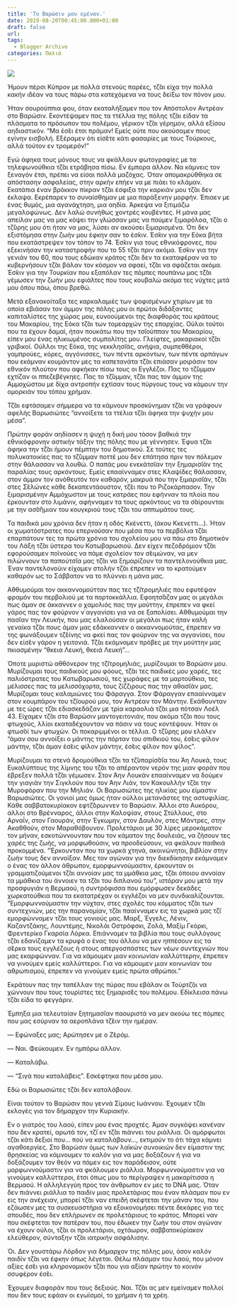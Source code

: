 ```yaml
---
title: 'Το Βαρώσιν μου εμέναν.'
date: 2019-08-20T00:45:00.000+01:00
draft: false
url: 
tags:
  - Blogger Archive
categories: Παλιά
---
```


[![](https://blogger.googleusercontent.com/img/b/R29vZ2xl/AVvXsEhcyELKwn2uEW6X9eD9LYXPFy0neSCjoeIgRmS29jluq45EdJ5fDGXXQgki6S8w9soDCfpKjScbYXYfcbEdCFGUUfxi-nOxZvLhlnghZigdAKE6xKp3Zogysmma1TT0Xqzyzw3vOFiNU9g/s320/Capture+d%25E2%2580%2599e%25CC%2581cran+2019-08-19+a%25CC%2580+22.08.12.png)](https://blogger.googleusercontent.com/img/b/R29vZ2xl/AVvXsEhcyELKwn2uEW6X9eD9LYXPFy0neSCjoeIgRmS29jluq45EdJ5fDGXXQgki6S8w9soDCfpKjScbYXYfcbEdCFGUUfxi-nOxZvLhlnghZigdAKE6xKp3Zogysmma1TT0Xqzyzw3vOFiNU9g/s1600/Capture+d%25E2%2580%2599e%25CC%2581cran+2019-08-19+a%25CC%2580+22.08.12.png)

  

Ήμουν πέρσι Κύπρον με πολλά στενούς παρέες, τζ̆αι είχα την πολλά κακήν ιδέαν να τους πάρω στα κατεχόμενα να τους δείξω τον πόνον μου. 

  

Ήταν σουρούππια φου, όταν εκαταλήξαμεν που τον Απόστολον Αντρέαν στο Βαρώσιν. Εκοντέψαμεν πας τα ττέλλια της πόλης τζ̆αι είδαν τα πλάσματα το πρόσωπον του πολέμου, γέρικον τζ̆αι γέρημον, αλλά εξίσου αηδιαστικόν. “Μα έσ̆ει έτσι πράμαν! Εμείς ούτε που ακούσαμεν πους εγίνην εισβολή. Εξέραμεν ότι είσ̆ετε κάτι φασαρίες με τους Τούρκους, αλλά τούτον εν τρομερόν!”

  

Εγώ άφηκα τους μόνους τους να φκάλλουν φωτογραφίες με τα τηλεφωνούθκια τζ̆αι ετράβησα πίσω. Εν έμπορα άλλον. Να κάμνεις τον ξεναγόν έτσι, πρέπει να είσαι πολλά μαζόχας. Όταν απομακρύθθηκα σε απόστασην ασφαλείας, στην αρκήν επήεν να με πιάει το κλάμαν. Εκατάπια έναν βρόκκον πίκραν τζ̆αι έσφιξα την καρκιάν μου τζ̆αι δεν έκλαψα. Εκρέπαρεν το συναίσθημαν με μια παράξενην μορφήν. Έπιαεν με ένας θυμός, μια αγανάχτηση, μια αηδία. Άρκεψα να ξιτιμάζω μεγαλοφώνως. Δεν λαλώ συνήθως χοντρές κουβέντες. Η μάνα μας απείλαν μας να μας κόψει την γλώσσαν μας να πούμεν ξιμαρόλοα, τζ̆αι ο τζ̆ύρης μου ότι ήταν να μας, λύσει αν ακούσει ξιμαρισμένα. Ότι δεν εξιστόμησα στην ζωήν μου έφκην σαν το έσ̆κιν. Έσ̆κιν για την Εόκα βήτα που εκατάστρεψεν τον τόπον το 74. Έσ̆κιν για τους εθνικόφρονες, που εξεκινήσαν την καταστροφήν που το 55 τζ̆αι πριν ακόμα. Έσ̆κιν για την γενιάν του 60, που τους εδώκαν κράτος τζ̆αι δεν τα εκαταφέραν να το κυβερνήσουν τζ̆αι βάλαν τον κόσμον να σφαεί, τζ̆αι να σφάζεται ακόμα. Έσ̆κιν για την Τουρκίαν που εξαπόλαν τες πόμπες πουπάνω μας τζ̆αι γέμωσεν την ζωήν μου εφιάλτες που τους κουβαλώ ακόμα τες νύχτες μιτά μου όπου πάω, όπου βρεθώ.

  

Μετά εξανακοίταξα τες καρκαλαμιές των ψoφισμένων χτιρίων με τα οποία εβιάσαν τον άμμον της πόλης μου οι πρώτοι διδάξαντες καπιταλίστες της χώρας μου, ευνοούμενοι της διαφθοράς του κράτους του Μακαρίου, της Εόκα τζ̆αι των τομεαρχών της επαρχίας. Ούλοι τούτοι που τα έχουν δαμαί, ήταν πουκάτω που την τσ̆ιούππαν του Μακαρίου, είπεν μου ένας ηλικιωμένος συμπολίτης μου. Γλείφτες, μακαριακοί τζ̆αι γριβικοί. Ούλλοι της Εόκα, της νεκκλησ̆ιάς, ανήψια, συμπεθθέροι, γαμπρούες, κόρες, αγγόνισσες, των πέντε αρκόντων, των πέντε αρπάγων που εκάμναν κουμάντον μες τα καπετανάτα τζ̆αι επιάσαν μοιράσιν τον εθνικόν πλούτον που αφκήκαν πίσω τους οι Εγγλέζοι. Πας το τζ̆ύμμαν εχτίζαν οι ππεζεβέγκηες. Πας το τζ̆ύμμαν, τζ̆αι πας τον άμμον της Αμμοχώστου με δίχα αντροπήν εχτίσαν τους πύργους τους να κάμουν την ομορκιάν του τόπου χρήμαν.

  

Τζ̆αι εφτάσαμεν σήμμερα να τα κάμνουν προσκύνημαν τζ̆αι να γράφουν αφελής Βαρωσιώτες “αννοίξετε τα ττέλια τζ̆αι άφηκα την ψυχήν μου μέσα”.

  

Πρώτην φοράν αηδίασεν η ψυχή η δική μου τόσον βαθκιά την εθνικόφρονην αστικήν τάξην της πόλης που με γέννησεν. Έφυα τζ̆αι άφηκα την τζ̆αι ήμουν πέμπτην του δημοτικού. Σε τούτες τες πολυκατοικίες πας το τζ̆ύμμαν ποττέ μου δεν επάτησα πριν τον πόλεμον στην θάλασσαν να λουθώ. Ο παπάς μου ενεκάτσ̆ιαν την ξημαρισ̆ιάν της παραλίας τους αρκόντους. Εμείς επααίνναμεν στες Κλαψίδες θάλασσαν, στον άμμον τον ανόθευτόν τον καθαρόν, μακρυά που την ξιμαρισ̆ιάν, τζ̆αι στες Σ̆ελώνες κάθε δεκαπεντάουστον, τζ̆ει που το Ριζοκάρπασον. Την ξιμαρισμένην Αμμόχωστον με τους κατράες που εφήνναν τα πλοία που έρκουνταν στο λιμάνιν, αφήνναμεν τα τους αρκόντους να τα σ̆αίρουνται με την ασ̆σ̆ήμιαν του κουγκριού τους τζ̆αι του αππωμάτου τους.

  

Τα παιδικά μου χρόνια δεν ήταν η οδός Κκένεττι, (άκου Κκενεττι…). Ήταν οι χωματόστρατες που επερνούσαν που μέσα που τα περβόλια τζ̆αι επαρπάτουν τες τα πρώτα χρόνια του σχολείου μου να πάω στο δημοτικόν του Λάξη τζ̆αι ύστερα του Κατωβαρωσιού. Δεν είχεν πεζοδρόμιον τζ̆αι εφορούσαμεν ποϊνούες να πάμε σχολείον τον σ̆ειμώναν, να μεν πιλώννουν τα παπούτσ̆ια μας τζ̆αι να ξημαρίζουν τα παντελονούθκια μας. Έναν παντελονούιν είχαμεν στολήν τζ̆αι έπρεπεν να το κρατούμεν καθαρόν ως το Σάββατον να το πλύννει η μάνα μας. 

  

Αθθυμούμαι τον ακκαννομούτταν πας τες τζ̆ιτρομηλιές που εφυτέψαν φραμόν του περβολιού με τα πορτοκκάλλια. Εφοητσ̆άζαν μας οι μεγάλοι πως άμαν σε άκκαννεν ο χαμολιός πας την μούττην, έπρεπεν να φκεί γάρος πας τον φούρνον ν΄αγγανίσει για να σε ξαπολίσει. Αθθυμούμαι την πασ̆ιαν την Λευκήν, που μας ελαλούσαν οι μεγάλοι πως ήταν καλή γεναίκα τζ̆αι πους άμαν μας εδάκκαννεν ο ακκαννομούτας, έπρεπεν να της φωνάξουμεν τζ̆είνης να φκεί πας τον φούρνον της να αγγανίσει, που δεν είσ̆εν γάρον η γειτονιά. Τζ̆αι εκάμναμεν πρόβες με την μούττην μας πκιασμένην “θκεια Λευκή, θκειά Λευκή”…

  

Όποτε μυριστώ αθθόνερον της τζ̆ιτρομηλιάς, μυρίζουμαι το Βαρώσιν μου. Μυρίζουμαι τους παιδικούς μου φόους, τζ̆αι τες παιδικές μου χαρές, τες παλιόστρατες του Κατωβαρωσιού, τες χωράφες με τα μαρτούθκια, τες μέλισσες πας τα μελισσόχορτα, τους ζίζζιρους πας την αθασ̆ιάν μας. Μυρίζομαι τους καλαμιώνες του Φάραγγα. Στον Φάραγγαν επααίνναμεν στον κουμπάρον του τζ̆ιουρού μου, τον Αντρέαν τον Μάντην. Εκάθουνταν με τες ώρες τζ̆αι εδιασκεδάζαν με τρία καραολιά τζ̆αι μια πότσαν Λοέλ 43. Είχαμεν τζ̆αι στο Βαρώσιν μαντογειτονιάν, που ακόμα τζ̆αι που τους φτωχούς, λλίοι εκαταδέχουνταν να πάσιν να τους κοντέψουν. Ήταν οι φτωσ̆οί των φτωχών. Οι ποκαριμμένοι οι τέλλια. Ο τζ̆ύρης μου ελάλεν “άμαν σου αννοίξει ο μάντης την πόρταν του σπιθκιού του, έσ̆εις φίλον μάντην, τζ̆αι άμαν έσ̆εις φίλον μάντην, έσ̆εις φίλον πον φίλος”.

  

Μυρίζουμαι τα στενά δρομούθκια τζ̆αι τα τζ̆υπαρίσ̆σ̆ια του Άη Λουκά, τους Ευκαλύπτους της λίμνης του τζ̆αι το απέραντον νερόν της μιαν φοράν που έβρεξεν πολλά τζ̆αι γέμωσεν. Στον Άην Λουκάν επααίνναμεν να δούμεν την γιαγιάν την Σιγκλούν που τον Άην Λιάν, τον Κακουλλήν τζ̆αι την Μυροφόραν που την Μηλιάν. Οι Βαρωσιώτες της ηλικίας μου είμαστιν Βαρωσιώτες. Οι γονιοί μας όμως ήταν ούλλοι μετανάστες της αστυφιλίας. Κάθε σαββατοκυρίακον εφτζ̆όρωννεν το Βαρώσιν. Άλλοι στο Αυκόρου, άλλοι στο Βρένναρος, άλλοι στην Καλοψίαν, στους Στύλλους, στο Αρναΐν, στον Γαουράν, στην Έγκωμην, στον Δαυλόν, στες Μάντρες, στην Ακαθθούν, στον Μαραθόβουνον. Προλετάριοι με 30 λίρες μεροκάματον τον μήναν, εσκοτώννουνταν που τον κάματον της δουλειάς, να ζήσουν τες χαρές της ζωής, να μορφωθούσιν, να προοδεύσουν, να φκάλουν παιθκιά προκομμένα. “Έρκουνταν που τα χωρκά χτηνά, ακοινώνητοι, βιβλίον στην ζωήν τους δεν αννοίξαν. Μες τον αγώναν για την διεκδίκησην εκάμναμεν ο ένας τον άλλον άθρωπον, εμορφωννούμαστιν, έρκουνταν οι γραμματιζούμενοι τζ̆αι αννοίαν μας τα μμάθκια μας, τζ̆αι όποιου αννοίαν τα μμάθκια του άννοιεν τα τζ̆αι του διπλανού του”, ιστόραν μου μετά την προσφυγιάν η Βερμαού, η συντρόφισσα που εμόρφωσεν δεκάδες χωρκατούθκια που τα εκατατρέχαν οι εγγλέζοι να μεν συνδικαλίζουνται. “Εμορφωννούμαστιν την νύχταν, στες σχολές του κόμματος τζ̆αι των συντεχνιών, μες την παρανομίαν, τζ̆αι πααίνναμεν εις τα χωρκά μας τζ̆ι εμορφώνναμεν τζ̆αι τους γονιούς μας. Μαρξ, Έγγελς, Λένιν, Καζαντζάκης, Λουντέμης, Νικολάι Οστρόφσκι, Ζολά, Μαξίμ Γκόρκι, Φρεντερίκο Γκαρσία Λόρκα. Επιάνναμεν τα βιβλία που τους συλλόγους τζ̆αι εδανίζαμεν τα κρυφά ο ένας του άλλου να μεν ηππέσουν εις τα σ̆έρκα τους εγγλέζους ή στους απεργοσπάστες των νέων συντεχνιών που μας εκαρφώνναν. Για να κάμουμεν μιαν κοινωνίαν καλλύττερην, έπρεπεν να γινούμεν εμείς καλλύττεροι. Για να κάμουμεν μιαν κοινωνίαν του αθρωπισμού, έπρεπεν να γινούμεν εμείς πρώτα αθρώποι.”

  

  

  

Εκράτουν πας την ταπέλλαν της πύρας που εβάλαν οι Τούρτζ̆οι να χώννουν που τους τουρίστες τες ξημαρισ̆ές του πολέμου. Εδίκλεισα πάνω τζ̆αι είδα το φεγγάριν. 

  

Έμπηξα μια τελευταίαν ξητημασ̆ιαν παουριστά να μεν ακούω τες πόμπες που μας εσύρναν τα αεροπλάνα τζ̆ειν την ημέραν. 

— Εφώναξες μας; Αρώτησεν με ο Ζ̆ερόμ. 

— Ναι. Φεύκουμεν. Εν ημπόρω άλλον.

— Καταλάβω.

— “Σιγά που καταλάβεις”. Εσκέφτηκα που μέσα μου.

Εδώ οι Βαρωσιώτες τζ̆αι δεν καταλάβουν.

  

Είναι τούτον το Βαρώσιν που γεννά Σίμους Ιωάννου. Έχουμεν τζ̆αι εκλογές για τον δήμαρχον την Κυριακήν. 

  

Εν ο γιατρός του λαού, είπεν μου ένας προχτές. Άμαν συγκόψει κανέναν που δεν κρατεί, αρωτά τον, τζ̆ι εν τζ̆αι πιάννει του ριάλλια. Οι αμόρφωτοι τζ̆αι κάτι δεξιοί που… πού να καταλάβουν…, εκτιμούν το ότι τάχα κάμνει αγαθοεργίες. Στο Βαρώσιν όμως των λαϊκών συνοικιών δεν είμαστιν της θρησκείας να κάμνουμεν το καλόν για να μας δοξάζουν ή για να δοξάζουμεν τον θεόν να πάμεν εις τον παράδεισον, ούτε μορφωννούμαστιν για να φκάλουμεν ριάλλια. Μορφωννούμαστιν για να γινούμεν καλλύττεροι, έτσι όπως μου το περίγραψεν η μακαρίτισσα η Βερμαού. Η αλληλεγγύη προς τον άνθρωπον εν μες το DNA μας. Όταν δεν πιάννει ριάλλια το παιδίν μιας προλετάριας που έναν πλάσμαν που εν εις την ανέχειαν, μπορεί τζ̆αι ναν επειδή σκέφτεται την μάναν του, που εζάωσεν μες τα συσκευαστήρια να εξοικονομήσει πέντε δεκάρες για τες σπουδές, που δεν επλήρωνεν σε προλετάριους το κράτος. Μπορεί ναν που σκέφτεται τον πατέραν του, που έδωκεν την ζωήν του στον αγώναν να έχουν ούλοι, τζ̆αι οι προλετάριοι, οχτάωρον, σαββατοκύρίακον ελεύθερον, σύνταξην τζ̆αι ιατρικήν ασφάλισην.

  

Όι. Δεν γουστάρω Λόρδον για δήμαρχον της πόλης μου, όσον καλόν παιδίν τζ̆αι να έφκην όπως λέγεται. Θέλω πλάσμαν του λαού, που μόνον αξίες έσ̆ει για κληρονομικόν τζ̆αι που για αξίαν πρώτην το κοινόν σσυφέρον έσ̆ει.

  

Έχουμεν διαφοράν που τους δεξιούς. Ναι. Τζ̆αι ας μεν εμείναμεν πολλοί που δεν τους εφάαν οι εγωϊσμοί, το χρήμαν ή τα χρέη.
